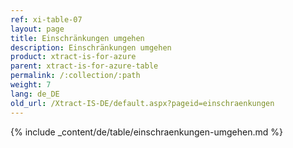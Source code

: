 ```yaml
---
ref: xi-table-07
layout: page
title: Einschränkungen umgehen
description: Einschränkungen umgehen
product: xtract-is-for-azure
parent: xtract-is-for-azure-table
permalink: /:collection/:path
weight: 7
lang: de_DE
old_url: /Xtract-IS-DE/default.aspx?pageid=einschraenkungen
---
```

{% include _content/de/table/einschraenkungen-umgehen.md  %}